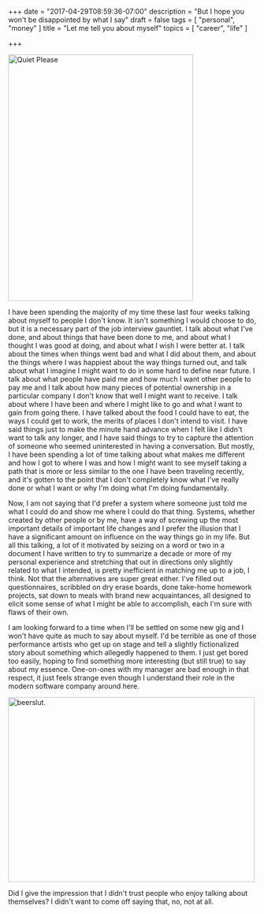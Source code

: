 +++
date = "2017-04-29T08:59:36-07:00"
description = "But I hope you won't be disappointed by what I say"
draft = false
tags = [
  "personal",
  "money"
]
title = "Let me tell you about myself"
topics = [
  "career",
  "life"
]

+++

<a data-flickr-embed="true"  
href="https://www.flickr.com/photos/48355243@N00/337665284/" title="Quiet Please">
<img src="https://c1.staticflickr.com/1/138/337665284_1010c08880.jpg"
width="375" height="500" alt="Quiet Please"></a>
<script async src="//embedr.flickr.com/assets/client-code.js" charset="utf-8"></script>

I have been spending the majority of my time these last four weeks talking about
myself to people I don't know. It isn't something I would choose to do, but it
is a necessary part of the job interview gauntlet. I talk about what I've done,
and about things that have been done to me, and about what I thought I was
good at doing, and about what I wish I were better at. I talk about the times
when things went bad and what I did about them, and about the things where I
was happiest about the way things turned out, and talk about what I imagine I
might want to do in some hard to define near future. I talk about what people
have paid me and how much I want other people to pay me and I talk about how
many pieces of potential ownership in a particular company I don't know that
well I might want to receive. I talk about where I have been and where I might
like to go and what I want to gain from going there. I have talked about the
food I could have to eat, the ways I could get to work, the merits of places I
don't intend to visit. I have said things just to make the minute hand advance
when I felt like I didn't want to talk any longer, and I have said things to
try to capture the attention of someone who seemed uninterested in having a
conversation. But mostly, I have been spending a lot of time talking about what
makes me different and how I got to where I was and how I might want to see
myself taking a path that is more or less similar to the one I have been
traveling recently, and it's gotten to the point that I don't completely know
what I've really done or what I want or why I'm doing what I'm doing
fundamentally.

Now, I am not saying that I'd prefer a system where someone just told me what
I could do and show me where I could do that thing. Systems, whether created by
other people or by me, have a way of screwing up the most important details of
important life changes and I prefer the illusion that I have a significant
amount on influence on the way things go in my life. But all this talking, a
lot of it motivated by seizing on a word or two in a document I have written to
try to summarize a decade or more of my personal experience and stretching that
out in directions only slightly related to what I intended, is pretty
inefficient in matching me up to a job, I think. Not that the alternatives are
super great either. I've filled out questionnaires, scribbled on dry erase
boards, done take-home homework projects, sat down to meals with brand new
acquaintances, all designed to elicit some sense of what I might be able to
accomplish, each I'm sure with flaws of their own.

I am looking forward to a time when I'll be settled on some new gig and I won't
have quite as much to say about myself. I'd be terrible as one of those
performance artists who get up on stage and tell a slightly fictionalized
story about something which allegedly happened to them. I just get bored too
easily, hoping to find something more interesting (but still true) to say about
my essence. One-on-ones with my manager are bad enough in that respect, it
just feels strange even though I understand their role in the modern software
company around here.

<a data-flickr-embed="true"  
href="https://www.flickr.com/photos/45926438@N03/4217519787/"
title="beerslut.">
<img src="https://c1.staticflickr.com/5/4027/4217519787_be0d7be0be.jpg"
width="500" height="375" alt="beerslut."></a>
<script async src="//embedr.flickr.com/assets/client-code.js" charset="utf-8"></script>

Did I give the impression that I didn't trust people who enjoy talking about
themselves? I didn't want to come off saying that, no, not at all.
